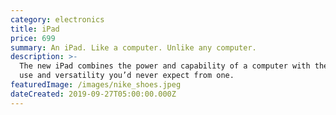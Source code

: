 ```yaml
---
category: electronics
title: iPad
price: 699
summary: An iPad. Like a computer. Unlike any computer.
description: >-
  The new iPad combines the power and capability of a computer with the ease of
  use and versatility you’d never expect from one.
featuredImage: /images/nike_shoes.jpeg
dateCreated: 2019-09-27T05:00:00.000Z
---
```


